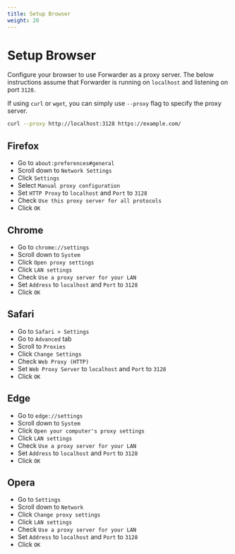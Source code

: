 ```yaml
---
title: Setup Browser
weight: 20
---
```


# Setup Browser

Configure your browser to use Forwarder as a proxy server.
The below instructions assume that Forwarder is running on `localhost` and listening on port `3128`.

If using `curl` or `wget`, you can simply use `--proxy` flag to specify the proxy server.

```bash
curl --proxy http://localhost:3128 https://example.com/
```

## Firefox

* Go to `about:preferences#general`
* Scroll down to `Network Settings`
* Click `Settings`
* Select `Manual proxy configuration`
* Set `HTTP Proxy` to `localhost` and `Port` to `3128`
* Check `Use this proxy server for all protocols`
* Click `OK`

## Chrome 

* Go to `chrome://settings`
* Scroll down to `System`
* Click `Open proxy settings`
* Click `LAN settings`
* Check `Use a proxy server for your LAN`
* Set `Address` to `localhost` and `Port` to `3128`
* Click `OK`

## Safari
* Go to `Safari > Settings`
* Go to `Advanced` tab
* Scroll to `Proxies`
* Click `Change Settings` 
* Check `Web Proxy (HTTP)`
* Set `Web Proxy Server` to `localhost` and `Port` to `3128`
* Click `OK`

## Edge 

* Go to `edge://settings`
* Scroll down to `System`
* Click `Open your computer's proxy settings`
* Click `LAN settings`
* Check `Use a proxy server for your LAN`
* Set `Address` to `localhost` and `Port` to `3128`
* Click `OK`

## Opera 

* Go to `Settings`
* Scroll down to `Network`
* Click `Change proxy settings`
* Click `LAN settings`
* Check `Use a proxy server for your LAN`
* Set `Address` to `localhost` and `Port` to `3128`
* Click `OK`
